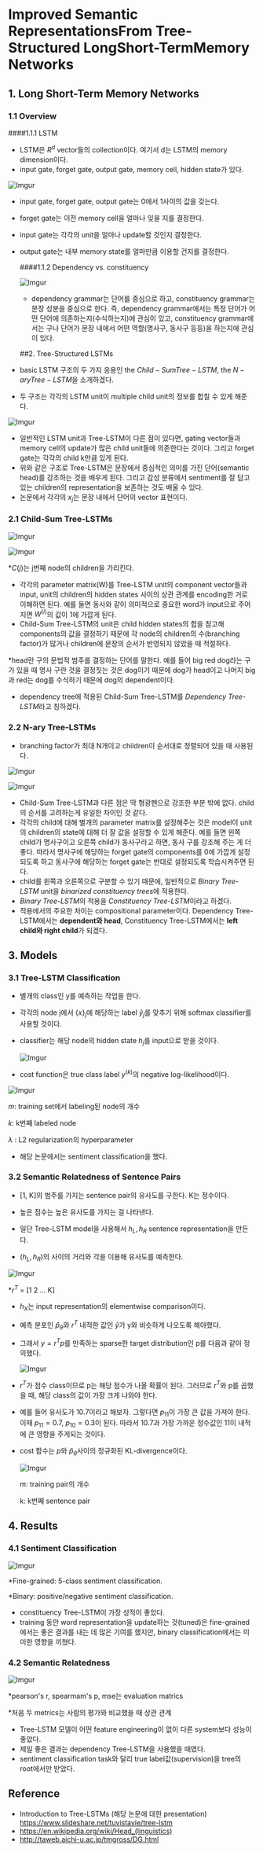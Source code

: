 # Improved Semantic RepresentationsFrom Tree-Structured LongShort-TermMemory Networks

## 1. Long Short-Term Memory Networks

### 1.1 Overview

####1.1.1 LSTM

- LSTM은 $R^d$ vector들의 collection이다. 여기서 d는 LSTM의 memory dimension이다. 
- input gate, forget gate, output gate, memory cell, hidden state가 있다.

![Imgur](https://i.imgur.com/kfQHehd.png)

- input gate, forget gate, output gate는 0에서 1사이의 값을 갖는다. 

- forget gate는 이전 memory cell을 얼마나 잊을 지를 결정한다.

- input gate는 각각의 unit을 얼마나 update할 것인지 결정한다.

- output gate는 내부 memory state를 얼마만큼 이용할 건지를 결정한다.

  ####1.1.2 Dependency vs. constituency

  ![Imgur](https://i.imgur.com/ArbjJng.png)

  - dependency grammar는 단어를 중심으로 하고, constituency grammar는 문장 성분을 중심으로 한다.  즉, dependency grammar에서는 특정 단어가 어떤 단어에 의존하는지(수식하는지)에 관심이 있고, constituency grammar에서는 구나 단어가 문장 내에서 어떤 역할(명사구, 동사구 등등)을 하는지에 관심이 있다.

  ##2. Tree-Structured LSTMs

- basic LSTM 구조의 두 가지 응용인 the $Child-Sum Tree-LSTM$, the $N-ary Tree-LSTM$을 소개하겠다.

- 두 구조는 각각의 LSTM unit이 multiple child unit의 정보를 합칠 수 있게 해준다.

![Imgur](https://i.imgur.com/JlZjXmJ.png)

- 일반적인 LSTM unit과 Tree-LSTM이 다른 점이 있다면, gating vector들과 memory cell의 update가 많은 child unit들에 의존한다는 것이다. 그리고 forget gate는 각각의 child k만큼 있게 된다. 
- 위와 같은 구조로 Tree-LSTM은 문장에서 중심적인 의미를 가진 단어(semantic head)를 강조하는 것을 배우게 된다. 그리고 감성 분류에서 sentiment를 잘 담고 있는 children의 representation을 보존하는 것도 배울 수 있다.
- 논문에서 각각의 $x_j$는 문장 내에서 단어의 vector 표현이다.

### 2.1 Child-Sum Tree-LSTMs

![Imgur](https://i.imgur.com/wEykU51.jpg)

![Imgur](https://i.imgur.com/tecqQ7n.png)

*$C(j)$는 j번째 node의 children을 가리킨다.

- 각각의 parameter matrix(W)를 Tree-LSTM unit의 component vector들과 input, unit의 children의 hidden states 사이의 상관 관계를 encoding한 거로 이해하면 된다. 예를 들면 동사와 같이 의미적으로 중요한 word가 input으로 주어지면 $W^{(i)}$의 값이 1에 가깝게 된다.
- Child-Sum Tree-LSTM의 unit은 child hidden states의 합을 참고해 components의 값을 결정하기 때문에 각 node의 children의 수(branching factor)가 많거나 children에 문장의 순서가 반영되지 않았을 때 적절하다.

*head란 구의 문법적 범주를 결정하는 단어를 말한다. 예를 들어 big red dog라는 구가 있을 때 명사 구란 것을 결정짓는 것은 dog이기 때문에 dog가 head이고 나머지 big과 red는 dog를 수식하기 때문에 dog의 dependent이다.

- dependency tree에 적용된 Child-Sum Tree-LSTM를 *Dependency Tree-LSTM*라고 칭하겠다.

### 2.2 N-ary Tree-LSTMs

- branching factor가 최대 N개이고 children이 순서대로 정렬되어 있을 때 사용된다.

![Imgur](https://i.imgur.com/g2oGYtA.png)

![Imgur](https://i.imgur.com/GWZm0Kx.png)

- Child-Sum Tree-LSTM과 다른 점은 딱 형광펜으로 강조한 부분 밖에 없다. child의 순서를 고려하는게 유일한 차이인 것 같다.
- 각각의 child에 대해 별개의 parameter matrix를 설정해주는 것은 model이 unit의 children의 state에 대해 더 잘 값을 설정할 수 있게 해준다. 예를 들면 왼쪽 child가 명사구이고 오른쪽 child가 동사구라고 하면, 동사 구를 강조해 주는 게 더 좋다. 따라서 명사구에 해당하는 forget gate의 components를 0에 가깝게 설정되도록 하고 동사구에 해당하는 forget gate는 반대로 설정되도록 학습시켜주면 된다.
- child를 왼쪽과 오른쪽으로 구분할 수 있기 때문에, 일반적으로 *Binary Tree-LSTM* unit을 *binarized constituency trees*에 적용한다.
- *Binary Tree-LSTM*의 적용을 *Constituency Tree-LSTM*이라고 하겠다.
- 적용에서의 주요한 차이는 compositional parameter이다. Dependency Tree-LSTM에서는 **dependent와 head**, Constituency Tree-LSTM에서는 **left child와 right child**가 되겠다. 



## 3. Models

### 3.1 Tree-LSTM Classification

- 별개의 class인 y를 예측하는 작업을 한다.

- 각각의 node j에서  $\{x\}_j$에 해당하는 label $\hat y_j$를 맞추기 위해 softmax classifier를 사용할 것이다.

- classifier는 해당 node의 hidden state $h_j$를 input으로 받을 것이다.

   ![Imgur](https://i.imgur.com/tqCe5e1.png)

- cost function은 true class label $y^{(k)}$의 negative log-likelihood이다.

![Imgur](https://i.imgur.com/Wrg2XsS.png)

$m$: training set에서 labeling된 node의 개수

$k$: k번째 labeled node

$\lambda$ :  L2 regularization의 hyperparameter

- 해당 논문에서는 sentiment classification을 했다.

### 3.2  Semantic Relatedness of Sentence Pairs

- [1, K]의 범주를 가지는 sentence pair의 유사도를 구한다. K는 정수이다.

- 높은 점수는 높은 유사도를 가지는 걸 나타낸다. 

- 일단 Tree-LSTM model을 사용해서 $h_L, h_R$ sentence representation을 만든다.

-  $(h_L, h_R)$의 사이의 거리와 각을 이용해 유사도를 예측한다.

  ![Imgur](https://i.imgur.com/90GzEK4.png)

*$r^T$ = [1 2 ... K]

- $h_X$는 input representation의 elementwise comparison이다.

- 예측 분포인 $\hat p_\theta$와 $r^T$ 내적한 값인 $\hat y$가 y와 비슷하게 나오도록 해야했다.

- 그래서 $y = r^Tp$를 만족하는 sparse한 target distribution인 p를 다음과 같이 정의했다.

  ![Imgur](https://i.imgur.com/GFWTaTK.png)

- $r^T$가 점수 class이므로 p는 해당 점수가 나올 확률이 된다. 그러므로 $r^T$와 p를 곱했을 때, 해당 class의 값이 가장 크게 나와야 한다.

- 예를 들어 유사도가 10.7이라고 해보자. 그렇다면 $p_{11}$이 가장 큰 값을 가져야 한다.  이때 $p_{11}= 0.7,$ $p_{10}= 0.3$이 된다. 따라서 10.7과 가장 가까운 정수값인 11이 내적에 큰 영향을 주게되는 것이다.

- cost 함수는 $p$와 $\hat p_\theta$사이의 정규화된 KL-divergence이다.

  ![Imgur](https://i.imgur.com/vgshbkv.png)

  m: training pair의 개수

  k: k번째 sentence pair 



## 4. Results

### 4.1 Sentiment Classification

![Imgur](https://i.imgur.com/afY2DDe.png)

*Fine-grained: 5-class sentiment classification. 

*Binary: positive/negative sentiment classification.

- constituency Tree-LSTM이 가장 성적이 좋았다.
- training 동안 word representation을 update하는 것(tuned)은 fine-grained에서는 좋은 결과를 내는 데 많은 기여를 했지만, binary classification에서는 미미한 영향을 끼쳤다.

### 4.2 Semantic Relatedness

![Imgur](https://i.imgur.com/60YE27H.png)

*pearson's r, spearmam's p, mse는 evaluation matrics

*처음 두 metrics는 사람의 평가와 비교했을 때 상관 관계

- Tree-LSTM 모델이 어떤 feature engineering이 없이 다른 system보다 성능이 좋았다.
- 제일 좋은 결과는 dependency Tree-LSTM을 사용했을 때였다.
- sentiment classification task와 달리 true label값(supervision)을 tree의 root에서만 받았다.



## Reference

- Introduction to Tree-LSTMs (해당 논문에 대한 presentation)                                                  https://www.slideshare.net/tuvistavie/tree-lstm
- https://en.wikipedia.org/wiki/Head_(linguistics)
- http://taweb.aichi-u.ac.jp/tmgross/DG.html